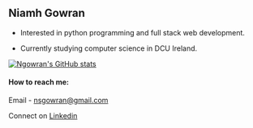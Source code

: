 ## Niamh Gowran

* Interested in python programming and full stack web development.

* Currently studying computer science in DCU Ireland.

[![Ngowran's GitHub stats](https://github-readme-stats.vercel.app/api?username=ngowran&count_private=true&show_icons=true&theme=synthwave)](https://github.com/anuraghazra/github-readme-stats)

#### How to reach me: 
Email - nsgowran@gmail.com

Connect on [Linkedin](https://www.linkedin.com/in/niamh-gowran-6b3b24221/)
